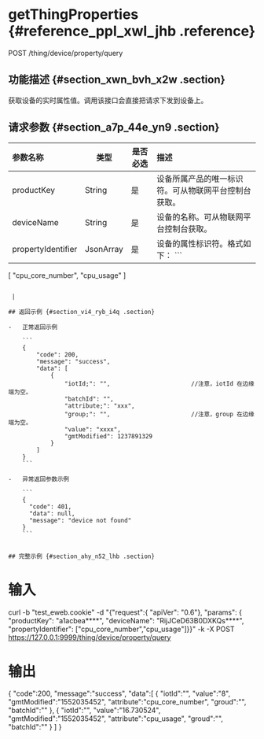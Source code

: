 # getThingProperties {#reference_ppl_xwl_jhb .reference}

POST /thing/device/property/query

## 功能描述 {#section_xwn_bvh_x2w .section}

获取设备的实时属性值。调用该接口会直接把请求下发到设备上。

## 请求参数 {#section_a7p_44e_yn9 .section}

|参数名称|类型|是否必选|描述|
|:---|--|----|:-|
|productKey|String|是|设备所属产品的唯一标识符。可从物联网平台控制台获取。|
|deviceName|String|是|设备的名称。可从物联网平台控制台获取。|
|propertyIdentifier|JsonArray|是|设备的属性标识符。格式如下： ```
[
    "cpu_core_number",
    "cpu_usage"
]
```

 |

## 返回示例 {#section_vi4_ryb_i4q .section}

-   正常返回示例

    ```
    {
        "code": 200,
        "message": "success",
        "data": [
            {
                "iotId;": "",                       //注意，iotId 在边缘端为空。
                "batchId": "",                      
                "attribute;": "xxx",                
                "group;": "",                       //注意，group 在边缘端为空。
                "value": "xxxx",
                "gmtModified": 1237891329
            }
        ]
    }
    ```

-   异常返回参数示例

    ```
    {
      "code": 401,
      "data": null,
      "message": "device not found"
    }
    ```


## 完整示例 {#section_ahy_n52_lhb .section}

```
# 输入
curl -b "test_eweb.cookie" -d "{\"request\":{ \"apiVer\": \"0.6\"}, \"params\": { \"productKey\": \"a1acbea****\", \"deviceName\": \"RijJCeD63B0DXKQs****\", \"propertyIdentifier\": [\"cpu_core_number\",\"cpu_usage\"]}}" -k -X POST https://127.0.0.1:9999/thing/device/property/query
# 输出
{
    "code":200,
    "message":"success",
    "data":[
        {
            "iotId":"",
            "value":"8",
            "gmtModified":"1552035452",
            "attribute":"cpu_core_number",
            "groud":"",
            "batchId":""
        },
        {
            "iotId":"",
            "value":"16.730524",
            "gmtModified":"1552035452",
            "attribute":"cpu_usage",
            "groud":"",
            "batchId":""
        }
    ]
}
```

